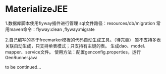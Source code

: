 # MaterializeJEE
1.数据库脚本使用flyway插件进行管理
  sql文件路径：resources/db/migration
  常用maven命令：flyway:clean ,flyway:migrate
  
2.自己编写的基于freemarker模板的代码自动生成工具。（待完善）
  暂不支持多表关联自动生成，只支持单表模式；只支持有主键的表。
  生成dao、model、mapper、service文件。
  使用方法：配置genconfig.properties，运行GenRunner.java
  
to be continued...